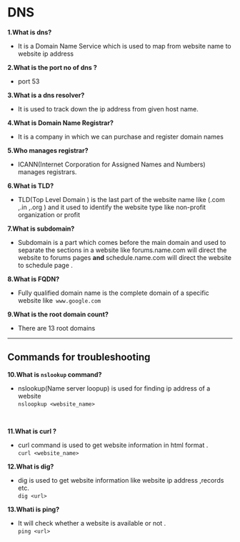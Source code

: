 #  DNS


**1.What is dns?** <br />
*  It is a Domain Name Service which is used to map from website name to website ip address

**2.What is the port no of dns ?** <br />
*  port 53

**3.What is a dns resolver?** <br />
*  It is used to track down the ip address from given host name.

**4.What is Domain Name Registrar?**<br />
*  It is a company in which we can purchase and register domain names

**5.Who manages registrar?**<br />
* ICANN(Internet Corporation for Assigned Names and Numbers) manages registrars.

**6.What is TLD?**<br />
* TLD(Top Level Domain ) is the last part of the website name like (.com ,.in ,.org ) and it used to identify the website type like non-profit organization or profit 

**7.What is subdomain?** <br />
* Subdomain is a part which comes before the main domain and used to separate the sections in a website like forums.name.com will direct the website to forums pages **and** schedule.name.com will direct the website to schedule page .

**8.What is FQDN?** <br />
* Fully qualified domain name is the complete domain of a specific website like` www.google.com`

**9.What is the root domain count?** <br />
* There are 13 root domains 


***
## Commands for troubleshooting 

**10.What is `nslookup` command?** <br />
* nslookup(Name server loopup) is used for finding ip address of a website  <br />
`nsloopkup <website_name>`
 <br />

**11.What is curl ?** <br />
* curl command is used to get website information in html format . <br />
`curl <website_name>`

**12.What is dig?** <br />
* dig is used to get website information like website ip address ,records etc. <br />
`dig <url>`

**13.Whati is ping?** <br />
* It will check whether a website is available or not . <br />
`ping <url>`
